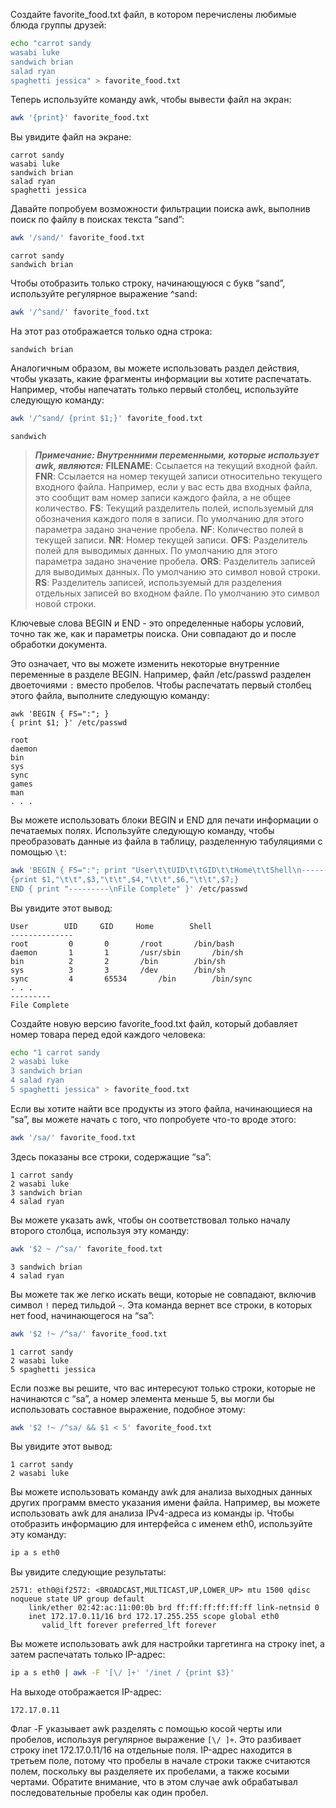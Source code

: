 Создайте favorite_food.txt файл, в котором перечислены любимые блюда группы друзей:
```bash
echo "carrot sandy
wasabi luke
sandwich brian
salad ryan
spaghetti jessica" > favorite_food.txt
```
Теперь используйте команду awk, чтобы вывести файл на экран:
```bash
awk '{print}' favorite_food.txt
```

Вы увидите файл на экране:

```console
carrot sandy
wasabi luke
sandwich brian
salad ryan
spaghetti jessica
```

Давайте попробуем возможности фильтрации поиска awk, выполнив поиск по файлу в поисках текста “sand”:
```bash
awk '/sand/' favorite_food.txt
```

```console
carrot sandy
sandwich brian
```

Чтобы отобразить только строку, начинающуюся с букв “sand”, используйте регулярное выражение ^sand:
```bash
awk '/^sand/' favorite_food.txt
```

На этот раз отображается только одна строка:

```console
sandwich brian
```

Аналогичным образом, вы можете использовать раздел действия, чтобы указать, какие фрагменты информации вы хотите распечатать. Например, чтобы напечатать только первый столбец, используйте следующую команду:
```bash
awk '/^sand/ {print $1;}' favorite_food.txt
```

```console
sandwich
```

>***Примечание: Внутренними переменными, которые использует awk, являются:***
**FILENAME**: Ссылается на текущий входной файл.
**FNR**: Ссылается на номер текущей записи относительно текущего входного файла. Например, если у вас есть два входных файла, это сообщит вам номер записи каждого файла, а не общее количество.
**FS**:  Текущий разделитель полей, используемый для обозначения каждого поля в записи. По умолчанию для этого параметра задано значение пробела.
**NF**: Количество полей в текущей записи.
**NR**: Номер текущей записи.
**OFS**: Разделитель полей для выводимых данных. По умолчанию для этого параметра задано значение пробела.
**ORS**: Разделитель записей для выводимых данных. По умолчанию это символ новой строки.
**RS**: Разделитель записей, используемый для разделения отдельных записей во входном файле. По умолчанию это символ новой строки.

Ключевые слова BEGIN и END - это определенные наборы условий, точно так же, как и параметры поиска. Они совпадают до и после обработки документа.

Это означает, что вы можете изменить некоторые внутренние переменные в разделе BEGIN. Например, файл /etc/passwd разделен двоеточиями `:` вместо пробелов.
Чтобы распечатать первый столбец этого файла, выполните следующую команду:
```
awk 'BEGIN { FS=":"; }
{ print $1; }' /etc/passwd
```

```console
root
daemon
bin
sys
sync
games
man
. . .
```

Вы можете использовать блоки BEGIN и END для печати информации о печатаемых полях. Используйте следующую команду, чтобы преобразовать данные из файла в таблицу, разделенную табуляциями с помощью `\t`:
```bash
awk 'BEGIN { FS=":"; print "User\t\tUID\t\tGID\t\tHome\t\tShell\n--------------"; }
{print $1,"\t\t",$3,"\t\t",$4,"\t\t",$6,"\t\t",$7;}
END { print "---------\nFile Complete" }' /etc/passwd
```

Вы увидите этот вывод:

```console
User		UID		GID		Home		Shell
--------------
root 		 0 		 0 		 /root 		 /bin/bash
daemon 		 1 		 1 		 /usr/sbin 		 /bin/sh
bin 		 2 		 2 		 /bin 		 /bin/sh
sys 		 3 		 3 		 /dev 		 /bin/sh
sync 		 4 		 65534 		 /bin 		 /bin/sync
. . .
---------
File Complete
```

Создайте новую версию favorite_food.txt файл, который добавляет номер товара перед едой каждого человека:
```bash
echo "1 carrot sandy
2 wasabi luke
3 sandwich brian
4 salad ryan
5 spaghetti jessica" > favorite_food.txt
```

Если вы хотите найти все продукты из этого файла, начинающиеся на “sa”, вы можете начать с того, что попробуете что-то вроде этого:
```bash
awk '/sa/' favorite_food.txt
```

Здесь показаны все строки, содержащие “sa”:

```console
1 carrot sandy
2 wasabi luke
3 sandwich brian
4 salad ryan
```

Вы можете указать awk, чтобы он соответствовал только началу второго столбца, используя эту команду:
```bash
awk '$2 ~ /^sa/' favorite_food.txt
```

```console
3 sandwich brian
4 salad ryan
```

Вы можете так же легко искать вещи, которые не совпадают, включив символ `!` перед тильдой `~`. Эта команда вернет все строки, в которых нет food, начинающегося на “sa”:
```bash
awk '$2 !~ /^sa/' favorite_food.txt
```

```console
1 carrot sandy
2 wasabi luke
5 spaghetti jessica
```

Если позже вы решите, что вас интересуют только строки, которые не начинаются с “sa”, а номер элемента меньше 5, вы могли бы использовать составное выражение, подобное этому:
```bash
awk '$2 !~ /^sa/ && $1 < 5' favorite_food.txt
```

Вы увидите этот вывод:

```console
1 carrot sandy
2 wasabi luke
```

Вы можете использовать команду awk для анализа выходных данных других программ вместо указания имени файла. Например, вы можете использовать awk для анализа IPv4-адреса из команды ip.
Чтобы отобразить информацию для интерфейса с именем eth0, используйте эту команду:
```bash
ip a s eth0
```

Вы увидите следующие результаты:

```console
2571: eth0@if2572: <BROADCAST,MULTICAST,UP,LOWER_UP> mtu 1500 qdisc noqueue state UP group default
    link/ether 02:42:ac:11:00:0b brd ff:ff:ff:ff:ff:ff link-netnsid 0
    inet 172.17.0.11/16 brd 172.17.255.255 scope global eth0
       valid_lft forever preferred_lft forever
```

Вы можете использовать awk для настройки таргетинга на строку inet, а затем распечатать только IP-адрес:
```bash
ip a s eth0 | awk -F '[\/ ]+' '/inet / {print $3}'
```

На выходе отображается IP-адрес:

```console
172.17.0.11
```

Флаг -F указывает awk разделять с помощью косой черты или пробелов, используя регулярное выражение `[\/ ]+`. Это разбивает строку inet 172.17.0.11/16 на отдельные поля. IP-адрес находится в третьем поле, потому что пробелы в начале строки также считаются полем, поскольку вы разделяете их пробелами, а также косыми чертами. Обратите внимание, что в этом случае awk обрабатывал последовательные пробелы как один пробел.
